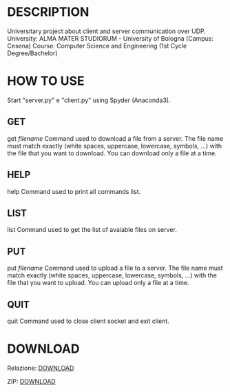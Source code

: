 # DESCRIPTION
Universitary project about client and server communication over UDP. 
University: ALMA MATER STUDIORUM - University of Bologna (Campus: Cesena)
Course: Computer Science and Engineering (1st Cycle Degree/Bachelor)

# HOW TO USE
Start "server.py" e "client.py" using Spyder (Anaconda3).

## GET
get *filename*
Command used to download a file from a server. The file name must match exactly (white spaces, uppercase, lowercase, symbols, ...) with the file that you want to download. You can download only a file at a time.

## HELP
help
Command used to print all commands list.

## LIST
list
Command used to get the list of avaiable files on server.

## PUT
put *filename*
Command used to upload a file to a server. The file name must match exactly (white spaces, uppercase, lowercase, symbols, ...) with the file that you want to upload. You can upload only a file at a time.

## QUIT
quit
Command used to close client socket and exit client.

# DOWNLOAD

Relazione: [DOWNLOAD](https://github.com/1002mas/Carafassi_UDP_Client_Server/raw/master/relazione.pdf)

ZIP: [DOWNLOAD](https://github.com/1002mas/Carafassi_UDP_Client_Server/archive/refs/heads/master.zip)
